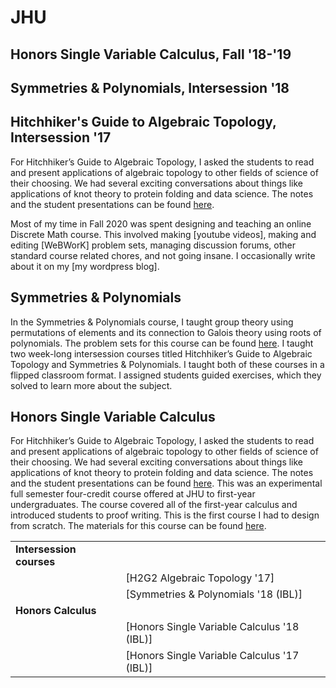 # JHU

## Honors Single Variable Calculus, Fall '18-'19

## Symmetries \& Polynomials, Intersession '18

## Hitchhiker's Guide to Algebraic Topology, Intersession '17

[uwo]: https://www.math.uwo.ca/

For Hitchhiker’s Guide to Algebraic Topology, I asked the students to read and present applications of algebraic topology to other fields of science of their choosing. We had several exciting conversations about things like applications of knot theory to protein folding and data science. The notes and the student presentations can be found [here](https://apurvanakade.github.io/courses/2017_h2g2_alg_top/index.html).

Most of my time in Fall 2020 was spent designing and teaching an online Discrete Math course.
This involved making [youtube videos], making and editing [WeBWorK] problem sets, managing discussion forums, other standard course related chores, and not going insane.
I occasionally write about it on my [my wordpress blog].

## Symmetries & Polynomials

In the Symmetries & Polynomials course, I taught group theory using permutations of elements and its connection to Galois theory using roots of polynomials. The problem sets for this course can be found [here](https://apurvanakade.github.io/teaching-portfolio/drive.google.com/file/d/1dChuk8J7s31C8xGurzsbf988VORnyXgb/view).
I taught two week-long intersession courses titled Hitchhiker’s Guide to Algebraic Topology and Symmetries & Polynomials. I taught both of these courses in a flipped classroom format. I assigned students guided exercises, which they solved to learn more about the subject.

## Honors Single Variable Calculus

For Hitchhiker’s Guide to Algebraic Topology, I asked the students to read and present applications of algebraic topology to other fields of science of their choosing. We had several exciting conversations about things like applications of knot theory to protein folding and data science. The notes and the student presentations can be found [here](https://apurvanakade.github.io/courses/2017_h2g2_alg_top/index.html).
This was an experimental full semester four-credit course offered at JHU to first-year undergraduates.
The course covered all of the first-year calculus and introduced students to proof writing.
This is the first course I had to design from scratch.
The materials for this course can be found [here](https://apurvanakade.github.io/courses/2018_Honors_Calc/).

|                          |                                              |
| ------------------------ | -------------------------------------------- |
| **Intersession courses** |                                              |
|                          | [H2G2 Algebraic Topology \'17]               |
|                          | [Symmetries & Polynomials \'18 (IBL)]        |
| **Honors Calculus**      |                                              |
|                          | [Honors Single Variable Calculus \'18 (IBL)] |
|                          | [Honors Single Variable Calculus \'17 (IBL)] |
